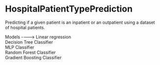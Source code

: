 # HospitalPatientTypePrediction
Predicting if a given patient is an inpatient or an outpatient using  a dataset of hospital patients.

Models ----> Linear regression<br />
Decision Tree Classifier<br />
MLP Classifier <br />
Random Forest Classifier <br />
Gradient Boosting Classifier
